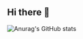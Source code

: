 ## Hi there 👋


![Anurag's GitHub stats](https://github-readme-stats.vercel.app/api?username=elifxo&show_icons=true&theme=transparent)

<!--
I am a dedicated and enthusiastic Full Stack Software Developer who recently completed an intensive bootcamp, where I honed my skills in both front-end and back-end development. My hands-on experience includes several successful projects that demonstrate my proficiency in a range of technologies and frameworks.
I am eager to bring my strong work ethic and commitment to excellence to a dynamic and innovative organization.

- 🔭 I’m currently working on developing a dynamic full-stack website for a local film club, incorporating features such as video and photo galleries, and an interactive calendar to enhance user engagement.
- 🌱 I’m currently learning Tailwind CSS to enhance my ability to create websites with more responsive and efficient designs.
- 👯 I’m currently collaborating on a full-stack application for buying and selling clothing, utilizing React, Node.js/Express, and MySQL.
- 💬 Ask me about my experience participating in an intensive tech bootcamp.
- 📫 How to reach me: for any inquiries, please feel free to reach out via email at elifxocodes@gmail.com 
- ⚡ Fun fact: ...
-->
